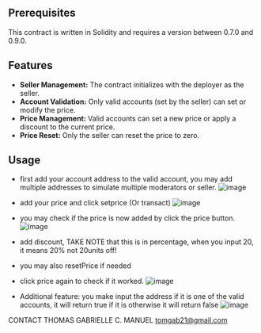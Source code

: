 ## Prerequisites
This contract is written in Solidity and requires a version between 0.7.0 and 0.9.0.

## Features
- **Seller Management:** The contract initializes with the deployer as the seller.
- **Account Validation:** Only valid accounts (set by the seller) can set or modify the price.
- **Price Management:** Valid accounts can set a new price or apply a discount to the current price.
- **Price Reset:** Only the seller can reset the price to zero.

## Usage
- first add your account address to the valid account, you may add multiple addresses to simulate multiple moderators or seller.
![image](https://github.com/ShuuNP/METACRAFTERPROJECT2/assets/91449806/99e65ab3-95a4-404a-a536-cdf0d59fc013)

- add your price and click setprice (Or transact)
![image](https://github.com/ShuuNP/METACRAFTERPROJECT2/assets/91449806/3e958717-4275-4d5b-8fe2-6aa0da9131aa)

- you may check if the price is now added by click the price button.
![image](https://github.com/ShuuNP/METACRAFTERPROJECT2/assets/91449806/2aa496d4-d700-4d3c-a7fd-81e1e6dd8282)

- add discount, TAKE NOTE that this is in percentage, when you input 20, it means 20% not 20units off!
- you may also resetPrice if needed
- click price again to check if it worked.
![image](https://github.com/ShuuNP/METACRAFTERPROJECT2/assets/91449806/2a510702-be1e-482c-9ac1-52537cd886f7)

- Additional feature: you make input the address if it is one of the valid accounts, it will return true if it is otherwise it will return false
![image](https://github.com/ShuuNP/METACRAFTERPROJECT2/assets/91449806/cd9ed2d2-ab40-4494-9a8c-e983704b8ee0)


CONTACT
THOMAS GABRIELLE C. MANUEL
tomgab21@gmail.com

